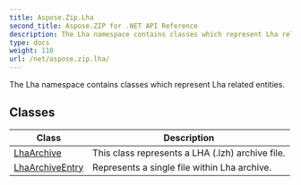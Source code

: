 ```yaml
---
title: Aspose.Zip.Lha
second_title: Aspose.ZIP for .NET API Reference
description: The Lha namespace contains classes which represent Lha related entities
type: docs
weight: 110
url: /net/aspose.zip.lha/
---
```

The Lha namespace contains classes which represent Lha related entities.

## Classes

| Class | Description |
| --- | --- |
| [LhaArchive](./lhaarchive/) | This class represents a LHA (.lzh) archive file. |
| [LhaArchiveEntry](./lhaarchiveentry/) | Represents a single file within Lha archive. |


